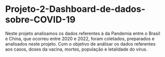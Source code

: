 # Projeto-2-Dashboard-de-dados-sobre-COVID-19
Neste projeto analisamos os dados referentes à da Pandemia entre o Brasil e China, que ocorreu entre 2020 e 2022, foram coletados, preparados e analisados neste projeto. Com o objetivo de análisar os dados referentes aos casos, doses da vacina, mortes, população e letalidade do vírus.

